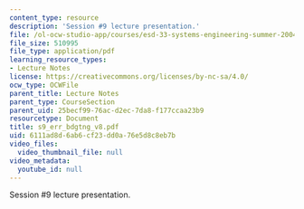 ```yaml
---
content_type: resource
description: 'Session #9 lecture presentation.'
file: /ol-ocw-studio-app/courses/esd-33-systems-engineering-summer-2004/6111ad8d6ab6cf23dd0a76e5d8c8eb7b_s9_err_bdgtng_v8.pdf
file_size: 510995
file_type: application/pdf
learning_resource_types:
- Lecture Notes
license: https://creativecommons.org/licenses/by-nc-sa/4.0/
ocw_type: OCWFile
parent_title: Lecture Notes
parent_type: CourseSection
parent_uid: 25becf99-76ac-d2ec-7da8-f177ccaa23b9
resourcetype: Document
title: s9_err_bdgtng_v8.pdf
uid: 6111ad8d-6ab6-cf23-dd0a-76e5d8c8eb7b
video_files:
  video_thumbnail_file: null
video_metadata:
  youtube_id: null
---
```

Session #9 lecture presentation.